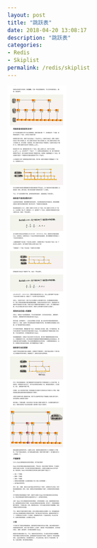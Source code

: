 ```yaml
---
layout: post
title: "跳跃表"
date: 2018-04-20 13:08:17
description: "跳跃表"
categories:
- Redis
- Skiplist
permalink: /redis/skiplist
---
```


![](/assets/img/为什么Redis一定要用跳表来实现有序集合.png)

